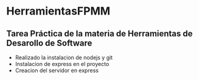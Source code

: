 # HerramientasFPMM

## Tarea Práctica de la materia de Herramientas de Desarollo de Software

- Realizado la instalacion de nodejs y git
- Instalacion de express en el proyecto
- Creacion del servidor en express

